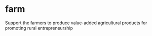 # farm
Support the farmers to produce value-added agricultural products for promoting rural entrepreneurship
